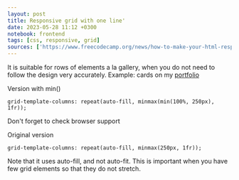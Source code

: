 ```yaml
---
layout: post
title: Responsive grid with one line'
date: 2023-05-28 11:12 +0300
notebook: frontend
tags: [css, responsive, grid]
sources: ['https://www.freecodecamp.org/news/how-to-make-your-html-responsive-by-adding-a-single-line-of-css-2a62de81e431/']
---
```

It is suitable for rows of elements a la gallery, when you do not need to follow the design very accurately. Example: cards on my [portfolio](https://vallek.github.io/en/index.html)

Version with min()
```
grid-template-columns: repeat(auto-fill, minmax(min(100%, 250px), 1fr));
```
Don't forget to check browser support

Original version
```
grid-template-columns: repeat(auto-fill, minmax(250px, 1fr));
```
Note that it uses auto-fill, and not auto-fit. This is important when you have few grid elements so that they do not stretch.